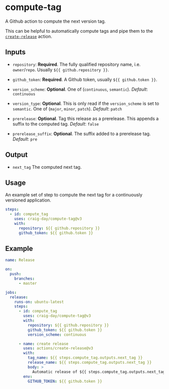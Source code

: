 # compute-tag

A Github action to compute the next version tag.

This can be helpful to automatically compute tags and pipe them to the
[`create-release`](https://github.com/actions/create-release) action.

## Inputs

- `repository`: **Required**. The fully qualified repository name, i.e. `owner`/`repo`. Usually
  `${{ github.repository }}`.

- `github_token`: **Required**. A Github token, usually `${{ github.token }}`.

- `version_scheme`: **Optional**. One of (`continuous`, `semantic`). _Default_: `continuous`

- `version_type`: **Optional**. This is only read if the `version_scheme` is set to `semantic`.
  One of (`major`, `minor`, `patch`). _Default_: `patch`

- `prerelease`: **Optional**. Tag this release as a prerelease. This appends a suffix to the
  computed tag. _Default_: `false`

- `prerelease_suffix`: **Optional**. The suffix added to a prerelease tag. _Default_: `pre`

## Output

- `next_tag` The computed next tag.

## Usage

An example set of step to compute the next tag for a continuously versioned application.

```yaml
steps:
  - id: compute_tag
    uses: craig-day/compute-tag@v3
    with:
      repository: ${{ github.repository }}
      github_token: ${{ github.token }}
```

## Example

```yaml
name: Release

on:
  push:
    branches:
      - master

jobs:
  release:
    runs-on: ubuntu-latest
    steps:
      - id: compute_tag
        uses: craig-day/compute-tag@v3
        with:
          repository: ${{ github.repository }}
          github_token: ${{ github.token }}
          version_scheme: continuous

      - name: create release
        uses: actions/create-release@v3
        with:
          tag_name: ${{ steps.compute_tag.outputs.next_tag }}
          release_name: ${{ steps.compute_tag.outputs.next_tag }}
          body: >
            Automatic release of ${{ steps.compute_tag.outputs.next_tag }}
        env:
          GITHUB_TOKEN: ${{ github.token }}
```
